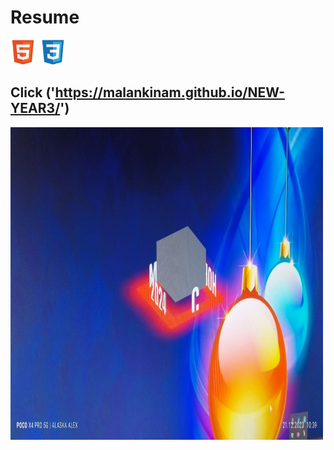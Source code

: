 # Resume



<div>
  <img src="https://github.com/devicons/devicon/blob/master/icons/html5/html5-original.svg" title="html5" alt="html5" width="40" height="40"/>&nbsp
  <img src="https://github.com/devicons/devicon/blob/master/icons/css3/css3-original.svg" title="css" alt="css" width="40" height="40"/>&nbsp
 
 


## Click ('https://malankinam.github.io/NEW-YEAR3/')
 <img src="./photo1703144388.jpeg" title="css"  width="500" height="500"/>

